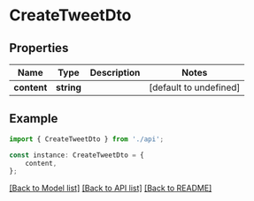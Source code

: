# CreateTweetDto


## Properties

Name | Type | Description | Notes
------------ | ------------- | ------------- | -------------
**content** | **string** |  | [default to undefined]

## Example

```typescript
import { CreateTweetDto } from './api';

const instance: CreateTweetDto = {
    content,
};
```

[[Back to Model list]](../README.md#documentation-for-models) [[Back to API list]](../README.md#documentation-for-api-endpoints) [[Back to README]](../README.md)
